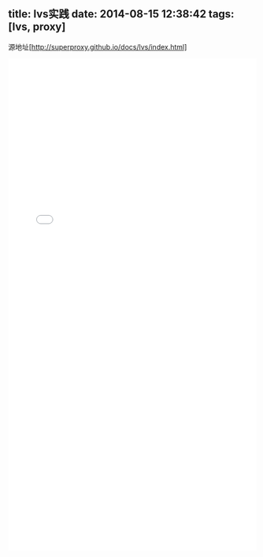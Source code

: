 title: lvs实践
date: 2014-08-15 12:38:42
tags: [lvs, proxy]
---
源地址[http://superproxy.github.io/docs/lvs/index.html]
<iframe src="/docs/lvs/index.html" frameBorder="0" width="100%" scrolling="yes" height="1000px"></iframe>
